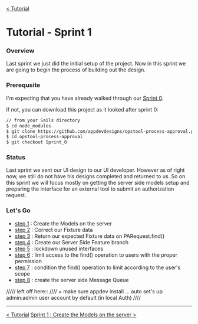[< Tutorial](tutorial.md)
# Tutorial - Sprint 1


### Overview
Last sprint we just did the initial setup of the project.  Now in this sprint we are going to begin the process of building out the design. 


### Prerequsite
I'm expecting that you have already walked through our [Sprint 0](tutorial_sprint0.md).

If not, you can download this project as it looked after sprint 0:
```sh
// from your Sails directory
$ cd node_modules
$ git clone https://github.com/appdevdesigns/opstool-process-approval.git
$ cd opstool-process-approval
$ git checkout Sprint_0
```

### Status
Last sprint we sent our UI design to our UI developer.  However as of right now, we still do not have his designs completed and returned to us.  So on this sprint we will focus mostly on getting the server side models setup and preparing the interface for an external tool to submit an authorization request.

### Let's Go

+ [step 1](tutorial_sprint1_01_models.md) : Create the Models on the server
+ [step 2](tutorial_sprint1_02_fixtures.md) : Correct our Fixture data
+ [step 3](tutorial_sprint1_03_fixtureResponse.md) : Return our expected Fixture data on PARequest.find()
+ [step 4](tutorial_sprint1_04_serverBranch.md) : Create our Server Side Feature branch
+ [step 5]() : lockdown unused interfaces
+ [step 6]() : limit access to the find() operation to users with the proper permission
+ [step 7]() : condition the find() operation to limit according to the user's scope
+ [step 8]() : create the server side Message Queue

///// left off here::
////  + make sure appdev install ...  auto set's up admin:admin user account by default (in local Auth)
////

---
[< Tutorial](tutorial.md)
[Sprint 1 : Create the Models on the server >](tutorial_sprint1_01_models.md) 